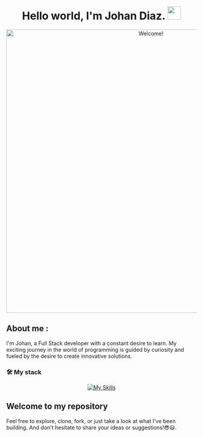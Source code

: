 <h1 align="center"><b>Hello world, I'm Johan Diaz. </b><img src="https://media.giphy.com/media/hvRJCLFzcasrR4ia7z/giphy.gif" width="35"></h1>
<div align="center" width="50">
  
<img src="https://i0.wp.com/www.marcelopedra.com.ar/blog/wp-content/uploads/2013/10/animated-gifs-of-fighting-game-backgrounds-19.gif?resize=768%2C368&ssl=1" alt="Welcome!" width="750"/>

</div>

## About me :

I'm Johan, a Full Stack developer with a constant desire to learn. My exciting journey in the world of programming is guided by curiosity and fueled by the desire to create innovative solutions.

### 🛠️ My stack
<div align="center">
  <a href="https://skillicons.dev/icons?i=html,css,js,git,docker,nodejs,vercel,express,vscode&theme=light&perline=13">
    <img src="https://skillicons.dev/icons?i=html,css,js,git,docker,nodejs,vercel,express,vscode&theme=light&perline=13" alt="My Skills">
  </a>
</div>

## Welcome to my repository
Feel free to explore, clone, fork, or just take a look at what I've been building. And don't hesitate to share your ideas or suggestions!😎😃.



